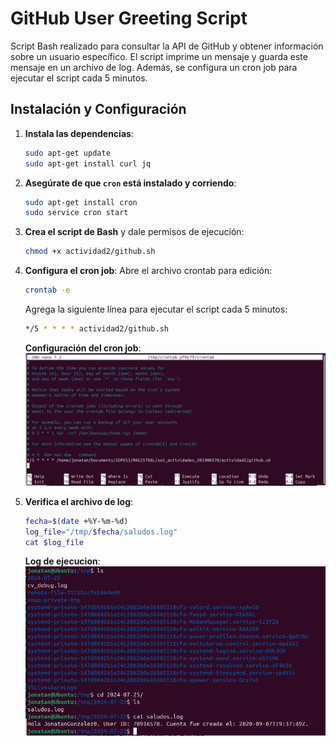 # GitHub User Greeting Script

Script Bash realizado para consultar la API de GitHub y obtener información sobre un usuario específico. El script imprime un mensaje y guarda este mensaje en un archivo de log. Además, se configura un cron job para ejecutar el script cada 5 minutos.

## Instalación y Configuración
1. **Instala las dependencias**:
    ```bash
    sudo apt-get update
    sudo apt-get install curl jq
    ```

2. **Asegúrate de que `cron` está instalado y corriendo**:
    ```bash
    sudo apt-get install cron
    sudo service cron start
    ```

3. **Crea el script de Bash** y dale permisos de ejecución:
    ```bash
    chmod +x actividad2/github.sh
    ```

4. **Configura el cron job**:
    Abre el archivo crontab para edición:
    ```bash
    crontab -e
    ```
    Agrega la siguiente línea para ejecutar el script cada 5 minutos:
    ```bash
    */5 * * * * actividad2/github.sh
    ```
    **Configuración del cron job**:
    ![Configuración del Cron Job](img/cron%20Job.png)

2. **Verifica el archivo de log**:
    ```bash
    fecha=$(date +%Y-%m-%d)
    log_file="/tmp/$fecha/saludos.log"
    cat $log_file
    ```

    **Log de ejecucion**:
    ![Logs de ejecucion](img/Logs%20tmp.png)
    